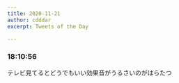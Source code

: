 ```yaml
---
title: 2020-11-21
author: cdddar
excerpt: Tweets of the Day

---
```


### 18:10:56

テレビ見てるとどうでもいい効果音がうるさいのがはらたつ
